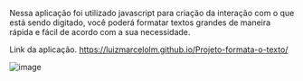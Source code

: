 Nessa aplicação foi utilizado javascript para criação da interação com o que está sendo digitado, você poderá formatar textos grandes de maneira rápida e fácil de acordo com a sua necessidade.

Link da aplicação.
https://luizmarcelolm.github.io/Projeto-formata-o-texto/

![image](https://user-images.githubusercontent.com/109484017/190879930-6bdafb60-d2e7-4d02-bb49-77ed5b4f5155.png)

